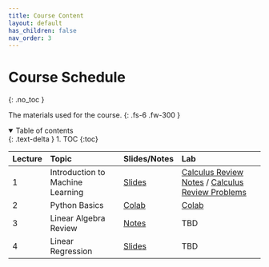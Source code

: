 ```yaml
---
title: Course Content
layout: default
has_children: false
nav_order: 3
---
```


# Course Schedule
{: .no_toc }

The materials used for the course.
{: .fs-6 .fw-300 }

<details open markdown="block">
  <summary>
    Table of contents
  </summary>
  {: .text-delta }
1. TOC
{:toc}
</details>


| Lecture        | Topic        | Slides/Notes | Lab |
|:-------------|:------------------|:------|:------|
| 1 | Introduction to Machine Learning | [Slides](https://docs.google.com/presentation/d/1XcYCZQmMP1RteiscTAXyNhM9yVLwocvqETe-opKOgFI/edit?usp=sharing)  | [Calculus Review Notes](https://drive.google.com/file/d/1TYGIrBYbEkG0aW--Ke2jJTWQ0C_QNSE3/view?usp=drive_link) / [Calculus Review Problems](https://drive.google.com/file/d/1LXO5PF4ok6JwGL7Egm9yw6eizPkOYiVW/view?usp=drive_link)  |
| 2 | Python Basics | [Colab](https://colab.research.google.com/drive/1u9s1E6zArMXiHgCXcsXnCb7y8EB44Rtw?usp=drive_link)  | [Colab](https://colab.research.google.com/drive/1_TUeTpJzO2IyKkS7BC0g7tx-moPs-L2d?usp=drive_link)  |
| 3 | Linear Algebra Review | [Notes](https://drive.google.com/file/d/14sPiIQNh3SNLyXKEM0FhgS0HF-QHs_FB/view?usp=drive_link)  | TBD |
| 4 | Linear Regression | [Slides](https://docs.google.com/presentation/d/11jmXa-7DNijEhUPVJoG14GhWIwQBW3yY1jgcncdoNxc/edit?usp=sharing)  | TBD |
